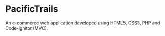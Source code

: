 # PacificTrails
An e-commerce web application developed using HTML5, CSS3, PHP and Code-Ignitor (MVC).
